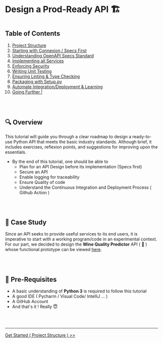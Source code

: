 # Design a Prod-Ready API :building_construction: 

# 

## Table of Contents
1. [Project Structure](docs/chapters/chapter_1.md)
2. [Starting with Connexion / Specs First](docs/chapters/chapter_2.md)
3. [Understanding  OpenAPI Specs Standard](docs/chapters/chapter_3.md)
4. [Implementing all  Services](docs/chapters/chapter_4.md)
5. [Enforcing Security](docs/chapters/chapter_5.md)
6. [Writing Unit Testing](docs/chapters/chapter_6.md)
7. [Ensuring Linting & Type Checking](docs/chapters/chapter_7.md)
8. [Packaging with Setup.py](docs/chapters/chapter_8.md)
9. [Automate Integration/Deployment & Learning](docs/chapters/chapter_9.md)
10. [Going Further !](docs/chapters/chapter_10.md)

<br>
<br>

## :mag: Overview 

This tutorial will guide you through a clear roadmap to design a ready-to-use Python API that meets the basic industry standards. Although brief, it includes exercises, reflexion points, and suggestions for improving upon the essentials.

 - By the end of this tutorial, one should  be able to  
    - Plan for an API Design before its implementation (Specs first) 
    - Secure an API
    - Enable logging for traceability
    - Ensure Quality of code
    - Understand the Continuous Integration and Deployment Process ( Github Action )
  
<br>
<br>

## :memo: Case Study

Since an API seeks to provide useful services to its end users, it is imperative to start with a working program/code in an experimental context. For our part, we decided to design the **Wine Quality Predictor** API ( :wine_glass: ) whose functional   prototype can be viewed [here](https://github.com/architjen/Orness_DS_training). 
  
<br>
<br>

## :checkered_flag: Pre-Requisites 

- A basic understanding of **Python 3** is required to follow this tutorial
- A good IDE  ( Pycharm / Visual Code/ IntelliJ  ... )
- A GitHub Account 
- And that's it ! Really :innocent: 


<br>
<br>

---

[Get Started ( Project Structure ) >>](docs/chapters/chapter_1.md#the-end-in-mind)